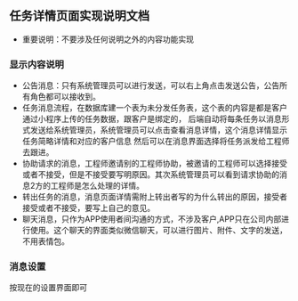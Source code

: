## 任务详情页面实现说明文档
- 重要说明：不要涉及任何说明之外的内容功能实现

### 显示内容说明
- 公告消息：只有系统管理员可以进行发送，可以右上角点击发送公告，公告所有角色都可以接收到。
- 任务消息流程，在数据库建一个表为未分发任务表，这个表的内容是都是客户通过小程序上传的任务数据，跟客户是绑定的，
  后端自动将每条任务以消息形式发送给系统管理员，系统管理员可以点击查看消息详情，这个消息详情显示任务简略详情和对应的客户信息
  然后可以在消息界面选择将任务派发给工程师去跟进。
- 协助请求的消息，工程师邀请别的工程师协助，被邀请的工程师可以选择接受或者不接受，但是不接受要写明原因。其次系统管理员可以看到请求协助的消息2方的工程师是怎么处理的详情。
- 转出任务的消息，消息页面详情需附上转出者写的为什么转出的原因，接受者接受或者不接受，要写上自己的意见。
- 聊天消息，只作为APP使用者间沟通的方式，不涉及客户,APP只在公司内部进行使用。这个聊天的界面类似微信聊天，可以进行图片、附件、文字的发送，不用表情包。

### 消息设置
按现在的设置界面即可
